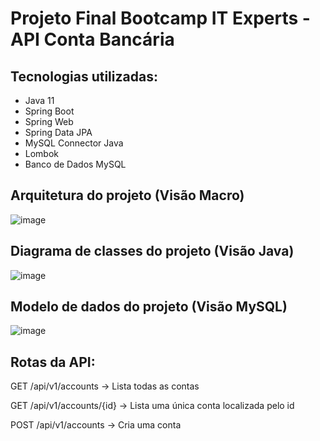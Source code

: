 # Projeto Final Bootcamp IT Experts - API Conta Bancária

## Tecnologias utilizadas:
  - Java 11
  - Spring Boot
  - Spring Web
  - Spring Data JPA
  - MySQL Connector Java 
  - Lombok
  - Banco de Dados MySQL

## Arquitetura do projeto (Visão Macro)
![image](https://user-images.githubusercontent.com/8313184/155753348-0025d47f-24ee-47c2-8a64-4f9b714559a8.png)

## Diagrama de classes do projeto (Visão Java)
![image](https://user-images.githubusercontent.com/8313184/155442793-67fd8411-74a0-4c6b-aa19-7c22a71066cc.png)

## Modelo de dados do projeto (Visão MySQL)
![image](https://user-images.githubusercontent.com/8313184/155441445-b59fbec9-e6ec-41c0-afd5-2a47ad00f32c.png)

## Rotas da API:

GET /api/v1/accounts
  -> Lista todas as contas

GET /api/v1/accounts/{id}
  -> Lista uma única conta localizada pelo id

POST /api/v1/accounts
  -> Cria uma conta
